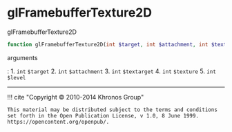 # glFramebufferTexture2D
glFramebufferTexture2D

```php
function glFramebufferTexture2D(int $target, int $attachment, int $textarget, int $texture, int $level) : void
```



arguments

:    1. `int` `$target` 
    2. `int` `$attachment` 
    3. `int` `$textarget` 
    4. `int` `$texture` 
    5. `int` `$level` 



---
     

!!! cite "Copyright © 2010-2014 Khronos Group"

    This material may be distributed subject to the terms and conditions set forth in the Open Publication License, v 1.0, 8 June 1999. https://opencontent.org/openpub/.